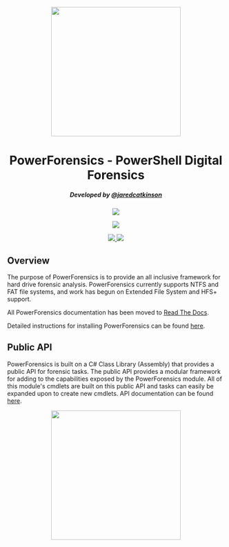 <p align="center">
  <img src="https://github.com/Invoke-IR/PowerForensics/blob/master/Images/powerforensic_square_blue_lowres.png?raw=true" width="300" height="300">
</p>

<h1 align="center">PowerForensics - PowerShell Digital Forensics</h1>

<h5 align="center">Developed by <a href="https://twitter.com/jaredcatkinson">@jaredcatkinson</a></h5>

<p align="center">
  <a href="https://ci.appveyor.com/project/Invoke-IR/powerforensics">
    <img src="https://ci.appveyor.com/api/projects/status/276f8iautyqlx3mk?svg=true">
  </a>
</p>
<p align="center">
  <a href="https://powerforensics.readthedocs.io/en/latest/">
    <img src="https://readthedocs.org/projects/powerforensics/badge/?version=latest">
  </a>
</p>
<p align="center">
  <a href="https://waffle.io/Invoke-IR/PowerForensics">
    <img src="https://badge.waffle.io/Invoke-IR/PowerForensics.png?label=ready&title=Ready">
  </a>
  <a href="https://waffle.io/Invoke-IR/PowerForensics">
    <img src="https://badge.waffle.io/Invoke-IR/PowerForensics.png?label=in%20progress&title=In%20Progress">
  </a>
</p>

## Overview
The purpose of PowerForensics is to provide an all inclusive framework for hard drive forensic analysis.
PowerForensics currently supports NTFS and FAT file systems, and work has begun on Extended File System and HFS+ support.

All PowerForensics documentation has been moved to <a href="https://powerforensics.readthedocs.io">Read The Docs</a>.

Detailed instructions for installing PowerForensics can be found <a href="http://www.invoke-ir.com/2016/02/installing-powerforensics.html">here</a>.

## Public API
PowerForensics is built on a C# Class Library (Assembly) that provides a public API for forensic tasks.
The public API provides a modular framework for adding to the capabilities exposed by the PowerForensics module.
All of this module's cmdlets are built on this public API and tasks can easily be expanded upon to create new cmdlets.
API documentation can be found <a href="https://powerforensics.readthedocs.io/en/latest/publicapi/">here</a>.

<p align="center">
  <img src="https://github.com/Invoke-IR/PowerForensics/blob/master/Images/powerforensic_square_blue_lowres.png?raw=true" width="300" height="300">
</p>
